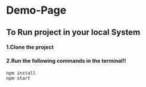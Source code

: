 # Demo-Page

## To Run project in your local System

#### 1.Clone the project

#### 2.Run the following commands in the terminal!!
```
npm install
npm start
```
